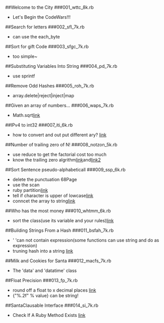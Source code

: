 ##Welcome to the City
###001_wttc_8k.rb
*  Let's Begin the CodeWars!!!


##Search for letters
###002_sfl_7k.rb
* can use the each_byte




##Sort for gift Code
###003_sfgc_7k.rb
* too simple~

##Substituting Variables Into String
###004_pd_7k.rb
* use sprintf

##Remove Odd Hashes
###005_roh_7k.rb
* array.delete|reject|inject|map


##Given an array of numbers...
###006_waps_7k.rb
* Math.sqrt[link](http://stackoverflow.com/questions/2844526/why-is-sqrt-not-a-method-on-numeric)


##IPv4 to int32
###007_iti_6k.rb
* how to convert and out put different ary? [link](http://blog.csdn.net/garn_hsia/article/details/7869895)

##Number of trailing zero of N!
###008_notzon_5k.rb
* use reduce to get the factorial cost too much
* know the trailing zero algrithm[link](http://en.wikipedia.org/wiki/Trailing_zero)and[link2](http://en.wikipedia.org/wiki/De_Polignac%27s_formula)

##Sort Sentence pseudo-alphabeticall
###009_ssp_6k.rb

* delete the punctuation <the ruby way> 68Page
* use the scan
* ruby partition[link](http://jeffancel.com/ruby-enumerablepartition/2011/04)
* tell if character is upper of lowcase[link](http://stackoverflow.com/questions/12713251/ruby-how-to-tell-if-character-is-upper-lowercase)
* conncet the array to string[link](http://stackoverflow.com/questions/3500814/ruby-array-to-string-conversion)


##Who has the most money
###010_whtmm_6k.rb
* sort the class(use its variable and your rules)[link](https://ariejan.net/2007/01/28/ruby-sort-an-array-of-objects-by-an-attribute/)



##Building Strings From a Hash
###011_bsfah_7k.rb
* ' 'can not contain expression(some functions can use string and do as expression)
* truning hash into a string [link](http://stackoverflow.com/questions/1823758/turning-a-hash-into-a-string-of-name-value-pairs)



##Milk and Cookies for Santa
###012_macfs_7k.rb
* The 'data' and 'datatime' class



##Float Precision
###013_fp_7k.rb

* round off a float to x decimal places [link](https://www.ruby-forum.com/topic/84482)
* {"%.2f" % value} can be string! 



##SantaClausable Interface
###014_si_7k.rb

* Check If A Ruby Method Exists    [link](http://www.dzone.com/snippets/check-if-ruby-method-exists)

